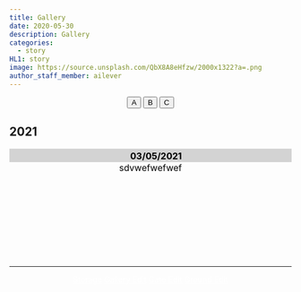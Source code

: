 ```yaml
---
title: Gallery
date: 2020-05-30
description: Gallery
categories:
  - story
HL1: story
image: https://source.unsplash.com/QbX8A8eHfzw/2000x1322?a=.png
author_staff_member: ailever
---
```



<!-- Top Block -->
<div align="center" class="top_btn_box">
  <button class="top_btn" type="button" onclick="location.href='#'">A</button>
  <button class="top_btn" type="button" onclick="location.href='#'">B</button>
  <button class="top_btn" type="button" onclick="location.href='#'">C</button>
</div>
<!-- Top Block -->


## 2021
<!-- Content Block -->
<div align="center" style="font-size:medium;font-weight:bold;color:black;background-color:lightgray;">　
  03/05/2021
</div>
<div align="center" style="font-size:medium;font-weight:normal;color:black;background-color:unset;">
  sdvwefwefwef
<br><br></div>

<!-- Content Block -->


<!-- Content Block -->
<div align="left" style="font-size:medium;font-weight:normal;color:black;background-color:unset;">　<br><br></div>
<div align="left" style="font-size:medium;font-weight:normal;color:black;background-color:unset;">　<br><br></div>
<div align="left" style="font-size:medium;font-weight:normal;color:black;background-color:unset;">　<br><br></div>
<!-- Content Block -->

---


<!-- Bottom Block -->
<div align="center" class="bottom_btn_box">
  <span class="bottom_btn"><a href="https://github.com/ailever/ailever.github.io/tree/master/images/gallery" target="_blank" style="color:white">Storage</a></span>  
  <span class="bottom_btn"><a href="https://github.com/ailever/ailever.github.io/blob/master/_posts/story/2020-05-30-Gallery.md" target="_blank" style="color:white">Gallery Edit</a></span>
  <span class="bottom_btn"><a href="https://github.com/ailever/ailever.github.io/blob/master/story/index.html" target="_blank" style="color:white">Gate Edit</a></span>
  <span class="bottom_btn"><a href="https://github.com/ailever/ailever.github.io/blob/master/_posts/story/2021-02-26-Exhibition-Ground.md" target="_blank" style="color:white">Ground Edit</a></span>  
</div>
<!-- Bottom Block -->

<!-- Notice
# Mathematical Expression
- outline : $  $
- inline  : $$  $$

# Default Div Tag
- align : left, right, center
- font-size : xx-small, x-small, small, medium, large, x-large, xx-large
- font-weight : normal, bold
- color : red, orange, yellow, green, cyan, blue, purple, pink, white, gray, brown
- background-color : red, orange, yellow, green, cyan, blue, purple, pink, white, gray, brown

# Html Ref
- color code : https://htmlcolorcodes.com/
- tags : https://www.w3schools.com/tags/default.asp
- attributes : https://www.w3schools.com/tags/ref_attributes.asp
Notice -->
